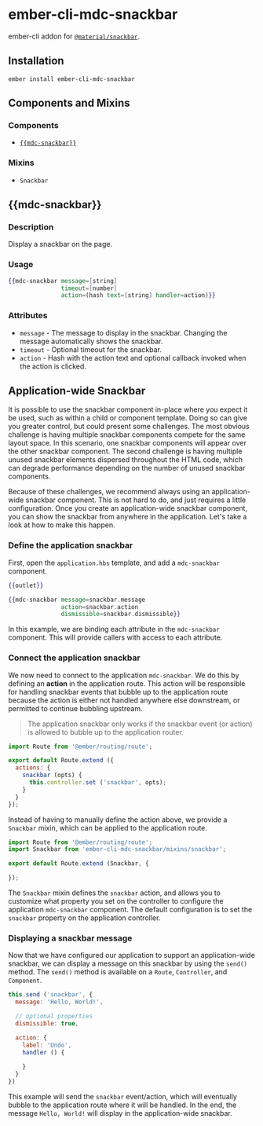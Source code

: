 ember-cli-mdc-snackbar
======================

ember-cli addon for [`@material/snackbar`](https://github.com/material-components/material-components-web/tree/master/packages/mdc-snackbar).

Installation
------------

    ember install ember-cli-mdc-snackbar

Components and Mixins
-----------------------

### Components

* [`{{mdc-snackbar}}`](#mdc-snackbar)

### Mixins

* `Snackbar`


{{mdc-snackbar}}
---------------------

### Description

Display a snackbar on the page.

### Usage

```handlebars
{{mdc-snackbar message=[string]
               timeout=[number]
               action=(hash text=[string] handler=action)}}
```

### Attributes

* `message` - The message to display in the snackbar. Changing the message automatically shows the snackbar.
* `timeout` - Optional timeout for the snackbar.
* `action` - Hash with the action text and optional callback invoked when the action is clicked.

Application-wide Snackbar
----------------------------

It is possible to use the snackbar component in-place where you expect it be used, such as within a child
or component template. Doing so can give you greater control, but could present some challenges. The most 
obvious challenge is having multiple snackbar components compete for the same layout space. In this scenario,
one snackbar components will appear over the other snackbar component. The second challenge is having multiple
unused snackbar elements dispersed throughout the HTML code, which can degrade performance depending on the
number of unused snackbar components.

Because of these challenges, we recommend always using an application-wide snackbar component. This is
not hard to do, and just requires a little configuration. Once you create an application-wide snackbar
component, you can show the snackbar from anywhere in the application. Let's take a look at how to make
this happen.

### Define the application snackbar

First, open the `application.hbs` template, and add a `mdc-snackbar` component.

```handlebars
{{outlet}}

{{mdc-snackbar message=snackbar.message
               action=snackbar.action
               dismissible=snackbar.dismissible}}
```

In this example, we are binding each attribute in the `mdc-snackbar` component. This will provide 
callers with access to each attribute.

### Connect the application snackbar

We now need to connect to the application `mdc-snackbar`. We do this by defining an **action** in
the application route. This action will be responsible for handling snackbar events that bubble
up to the application route because the action is either not handled anywhere else downstream,
or permitted to continue bubbling upstream.

> The application snackbar only works if the snackbar event (or action) is allowed to bubble
> up to the application router.

```javascript
import Route from '@ember/routing/route';

export default Route.extend ({
  actions: {
    snackbar (opts) {
      this.controller.set ('snackbar', opts);
    }
  }
});
```

Instead of having to manually define the action above, we provide a `Snackbar` mixin, which
can be applied to the application route. 

```javascript
import Route from '@ember/routing/route';
import Snackbar from 'ember-cli-mdc-snackbar/mixins/snackbar';

export default Route.extend (Snackbar, {

});
```

The `Snackbar` mixin defines the `snackbar` action, and allows you to customize what property you 
set on the controller to configure the application `mdc-snackbar` component. The default configuration
is to set the `snackbar` property on the application controller.

### Displaying a snackbar message

Now that we have configured our application to support an application-wide snackbar, we can 
display a message on this snackbar by using the `send()` method. The `send()` method is available 
on a `Route`, `Controller`, and `Component`.

```javascript
this.send ('snackbar', {
  message: 'Hello, World!',

  // optional properties
  dismissible: true,

  action: {
    label: 'Undo',
    handler () {
    
    }
  } 
})
```

This example will send the `snackbar` event/action, which will eventually bubble to the
application route where it will be handled. In the end, the message `Hello, World!` will
display in the application-wide snackbar.